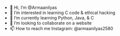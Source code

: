 - 👋 Hi, I’m @Armaanilyas
- 👀 I’m interested in learning C code & ethical hacking
- 🌱 I’m currently learning Python, Java, & C
- 💞️ I’m looking to collaborate on a website
- 📫 How to reach me Instagram: @armaanilyas2580


<!---
Armaanilyas/Armaanilyas is a ✨ special ✨ repository because its `README.md` (this file) appears on your GitHub profile.
You can click the Preview link to take a look at your changes.
--->
